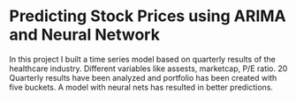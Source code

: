 # Predicting Stock Prices using ARIMA and Neural Network
In this project I built a time series model based on quarterly results of the healthcare industry. 
Different variables like assests, marketcap, P/E ratio. 20 Quarterly results have been analyzed and portfolio has been 
created with five buckets. 
A model with neural nets has resulted in better predictions.
